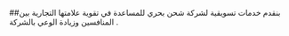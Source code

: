 ##بنقدم خدمات تسويقية لشركة شحن بحري للمساعدة في تقوية علامتها التجارية بين المنافسين وزيادة الوعي بالشركة .
<!--
**Quadramark/QUADRAMARK** is a ✨ _special_ ✨ repository because its `README.md` (this file) appears on your GitHub profile.

Here are some ideas to get you started:

- 🔭 I’m currently working on ...
- 🌱 I’m currently learning ...
- 👯 I’m looking to collaborate on ...
- 🤔 I’m looking for help with ...
- 💬 Ask me about ...
- 📫 How to reach me: ...
- 😄 Pronouns: ...
- ⚡ Fun fact: ...
-->
